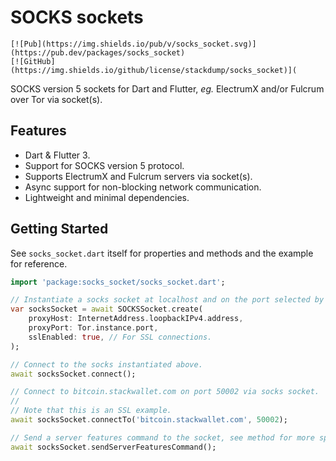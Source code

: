 # SOCKS sockets

    [![Pub](https://img.shields.io/pub/v/socks_socket.svg)](https://pub.dev/packages/socks_socket)
    [![GitHub](https://img.shields.io/github/license/stackdump/socks_socket)](

SOCKS version 5 sockets for Dart and Flutter, *eg.* ElectrumX and/or Fulcrum over Tor via socket(s).

## Features

- Dart & Flutter 3.
- Support for SOCKS version 5 protocol.
- Supports ElectrumX and Fulcrum servers via socket(s).
- Async support for non-blocking network communication.
- Lightweight and minimal dependencies.

## Getting Started

See `socks_socket.dart` itself for properties and methods and the example for reference.

```dart
import 'package:socks_socket/socks_socket.dart';

// Instantiate a socks socket at localhost and on the port selected by the tor service.
var socksSocket = await SOCKSSocket.create(
    proxyHost: InternetAddress.loopbackIPv4.address,
    proxyPort: Tor.instance.port,
    sslEnabled: true, // For SSL connections.
);

// Connect to the socks instantiated above.
await socksSocket.connect();

// Connect to bitcoin.stackwallet.com on port 50002 via socks socket.
//
// Note that this is an SSL example.
await socksSocket.connectTo('bitcoin.stackwallet.com', 50002);

// Send a server features command to the socket, see method for more specific usage example.
await socksSocket.sendServerFeaturesCommand();
```
